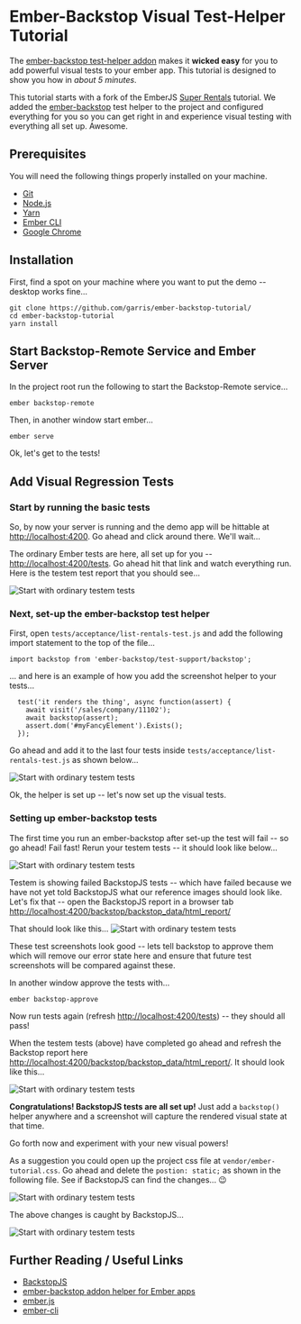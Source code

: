 # Ember-Backstop Visual Test-Helper Tutorial

The [ember-backstop test-helper addon](https://github.com/garris/ember-backstop) makes it **wicked easy** for you to add powerful visual tests to your ember app.  This tutorial is designed to show you how in *about 5 minutes*.

This tutorial starts with a fork of the EmberJS [Super Rentals](https://guides.emberjs.com/current/tutorial/ember-cli/) tutorial. We added the [ember-backstop](https://github.com/garris/ember-backstop) test helper to the project and configured everything for you so you can get right in and experience visual testing with everything all set up. Awesome.

## Prerequisites

You will need the following things properly installed on your machine.

* [Git](https://git-scm.com/)
* [Node.js](https://nodejs.org/)
* [Yarn](https://yarnpkg.com/)
* [Ember CLI](https://ember-cli.com/)
* [Google Chrome](https://google.com/chrome/)

## Installation

First, find a spot on your machine where you want to put the demo -- desktop works fine...

```
git clone https://github.com/garris/ember-backstop-tutorial/
cd ember-backstop-tutorial
yarn install
```

## Start Backstop-Remote Service and Ember Server
In the project root run the following to start the Backstop-Remote service...

```
ember backstop-remote
```

Then, in another window start ember...

```
ember serve
```

Ok, let's get to the tests!

## Add Visual Regression Tests

### Start by running the basic tests

So, by now your server is running and the demo app will be hittable at [http://localhost:4200](http://localhost:4200).  Go ahead and click around there. We'll wait...

The ordinary Ember tests are here, all set up for you -- [http://localhost:4200/tests](http://localhost:4200/tests). Go ahead hit that link and watch everything run.  Here is the testem test report that you should see...

![Start with ordinary testem tests](./backstop-tutorial/seventy-six-tests.png)

### Next, set-up the ember-backstop test helper

First, open `tests/acceptance/list-rentals-test.js` and add the following import statement to the top of the file...

```
import backstop from 'ember-backstop/test-support/backstop';
```

... and here is an example of how you add the screenshot helper to your tests...

```
  test('it renders the thing', async function(assert) {
    await visit('/sales/company/11102');
    await backstop(assert);
    assert.dom('#myFancyElement').Exists();
  });
```

Go ahead and add it to the last four tests inside `tests/acceptance/list-rentals-test.js` as shown below...

![Start with ordinary testem tests](./backstop-tutorial/acceptance-test-with-backstop.png)

Ok, the helper is set up -- let's now set up the visual tests.

### Setting up ember-backstop tests

The first time you run an ember-backstop after set-up the test will fail -- so go ahead! Fail fast! Rerun your testem tests -- it should look like below...

![Start with ordinary testem tests](./backstop-tutorial/testem-after-backstop-tests.png)

Testem is showing failed BackstopJS tests -- which have failed because we have not yet told BackstopJS what our reference images should look like. Let's fix that -- open the BackstopJS report in a browser tab [http://localhost:4200/backstop/backstop_data/html_report/](http://localhost:4200/backstop/backstop_data/html_report/)

That should look like this...
![Start with ordinary testem tests](./backstop-tutorial/localhost_4200_backstop_backstop_data_html_report_.png)

These test screenshots look good -- lets tell backstop to approve them which will remove our error state here and ensure that future test screenshots will be compared against these.  

In another window approve the tests with...

```
ember backstop-approve
```

Now run tests again (refresh [http://localhost:4200/tests](http://localhost:4200/tests)) -- they should all pass!  

When the testem tests (above) have completed go ahead and refresh the Backstop report here [http://localhost:4200/backstop/backstop_data/html_report/](http://localhost:4200/backstop/backstop_data/html_report/).  It should look like this...

![Start with ordinary testem tests](./backstop-tutorial/localhost_4200_backstop_backstop_data_html_report_passing.png)

**Congratulations! BackstopJS tests are all set up!**  Just add a `backstop()` helper anywhere and a screenshot will capture the rendered visual state at that time.

Go forth now and experiment with your new visual powers! 

As a suggestion you could open up the project css file at `vendor/ember-tutorial.css`. Go ahead and delete the `postion: static;` as shown in the following file. See if BackstopJS can find the changes... 😉

![Start with ordinary testem tests](./backstop-tutorial/lets-break-one-of-our-screens.png)

The above changes is caught by BackstopJS...

![Start with ordinary testem tests](./backstop-tutorial/backstop-found-our-change.png)

## Further Reading / Useful Links

* [BackstopJS](http://backstopjs.org)
* [ember-backstop addon helper for Ember apps](https://github.com/garris/ember-backstop)
* [ember.js](https://emberjs.com/)
* [ember-cli](https://ember-cli.com/)
